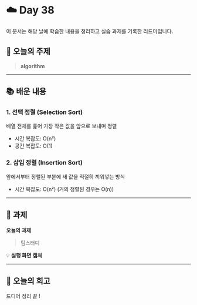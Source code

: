 # ☁️ Day 38
이 문서는 해당 날에 학습한 내용을 정리하고 실습 과제를 기록한 리드미입니다.

## 🔖 오늘의 주제
> **algorithm**

---

## 📚 배운 내용
### 1. 선택 정렬 (Selection Sort)
배열 전체를 훑어 가장 작은 값을 앞으로 보내며 정렬 
- 시간 복잡도: O(n²)
- 공간 복잡도: O(1)
### 2. 삽입 정렬 (Insertion Sort)
앞에서부터 정렬된 부분에 새 값을 적절히 끼워넣는 방식
- 시간 복잡도: O(n²) (거의 정렬된 경우는 O(n))





---

## 📝 과제

**오늘의 과제**
> 팀스터디

💡 **실행 화면 캡처**




---

## 💭 오늘의 회고
드디어 정리 끝 !
